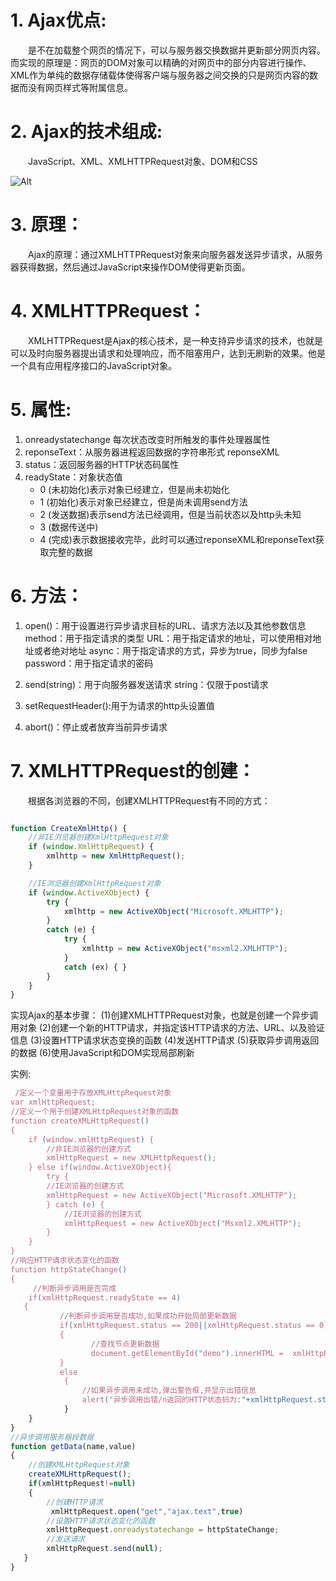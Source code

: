 # 1. Ajax优点:
　　是不在加载整个网页的情况下，可以与服务器交换数据并更新部分网页内容。而实现的原理是：网页的DOM对象可以精确的对网页中的部分内容进行操作、XML作为单纯的数据存储载体使得客户端与服务器之间交换的只是网页内容的数据而没有网页样式等附属信息。

# 2. Ajax的技术组成:
　　JavaScript、XML、XMLHTTPRequest对象、DOM和CSS

![Alt](https://images2015.cnblogs.com/blog/1018541/201612/1018541-20161202170336021-461606131.png)

# 3. 原理：
　　Ajax的原理：通过XMLHTTPRequest对象来向服务器发送异步请求，从服务器获得数据，然后通过JavaScript来操作DOM使得更新页面。

# 4. XMLHTTPRequest：
　　XMLHTTPRequest是Ajax的核心技术，是一种支持异步请求的技术，也就是可以及时向服务器提出请求和处理响应，而不阻塞用户，达到无刷新的效果。他是一个具有应用程序接口的JavaScript对象。


# 5. 属性:
1. onreadystatechange 每次状态改变时所触发的事件处理器属性
2. reponseText：从服务器进程返回数据的字符串形式
reponseXML
3. status：返回服务器的HTTP状态码属性
4. readyState：对象状态值
    * 0 (未初始化)表示对象已经建立，但是尚未初始化
    * 1 (初始化)表示对象已经建立，但是尚未调用send方法
    * 2 (发送数据)表示send方法已经调用，但是当前状态以及http头未知
    * 3 (数据传送中)
    * 4 (完成)表示数据接收完毕，此时可以通过reponseXML和reponseText获取完整的数据

# 6. 方法：
1. open()：用于设置进行异步请求目标的URL、请求方法以及其他参数信息
    method：用于指定请求的类型
    URL：用于指定请求的地址，可以使用相对地址或者绝对地址
    async：用于指定请求的方式，异步为true，同步为false
    password：用于指定请求的密码

2. send(string)：用于向服务器发送请求
    string：仅限于post请求

3. setRequestHeader():用于为请求的http头设置值

4. abort()：停止或者放弃当前异步请求


# 7. XMLHTTPRequest的创建：
　　根据各浏览器的不同，创建XMLHTTPRequest有不同的方式：
```js

function CreateXmlHttp() {
    //非IE浏览器创建XmlHttpRequest对象
    if (window.XmlHttpRequest) {
        xmlhttp = new XmlHttpRequest();
    }

    //IE浏览器创建XmlHttpRequest对象
    if (window.ActiveXObject) {
        try {
            xmlhttp = new ActiveXObject("Microsoft.XMLHTTP");
        }
        catch (e) {
            try {
                xmlhttp = new ActiveXObject("msxml2.XMLHTTP");
            }
            catch (ex) { }
        }
    }
}
```


实现Ajax的基本步骤：
    (1)创建XMLHTTPRequest对象，也就是创建一个异步调用对象
    (2)创建一个新的HTTP请求，并指定该HTTP请求的方法、URL、以及验证信息
    (3)设置HTTP请求状态变换的函数
    (4)发送HTTP请求
    (5)获取异步调用返回的数据
    (6)使用JavaScript和DOM实现局部刷新

实例:
```js
 /定义一个变量用于存放XMLHttpRequest对象
var xmlHttpRequest;  
//定义一个用于创建XMLHttpRequest对象的函数
function createXMLHttpRequest()
{ 
    if (window.xmlHttpRequest) {
        //非IE浏览器的创建方式
        xmlHttpRequest = new XMLHttpRequest();
    } else if(window.ActiveXObject){
        try {
        //IE浏览器的创建方式
        xmlHttpRequest = new ActiveXObject("Microsoft.XMLHTTP");
        } catch (e) {
            //IE浏览器的创建方式
            xmlHttpRequest = new ActiveXObject("Msxml2.XMLHTTP");
        }
    }
}
//响应HTTP请求状态变化的函数
function httpStateChange()
{
     //判断异步调用是否完成
    if(xmlHttpRequest.readyState == 4)
   {
           //判断异步调用是否成功,如果成功开始局部更新数据
           if(xmlHttpRequest.status == 200||xmlHttpRequest.status == 0)
           {
                  //查找节点更新数据
                  document.getElementById("demo").innerHTML =  xmlHttpRequest .responseText;
           }
           else
            {
                //如果异步调用未成功,弹出警告框,并显示出错信息
                alert("异步调用出错/n返回的HTTP状态码为:"+xmlHttpRequest.status + "/n返回的HTTP状态信息为:" + xmlHttpRequest.statusText);
            }
    }
}
//异步调用服务器段数据
function getData(name,value)
{                   
    //创建XMLHttpRequest对象
    createXMLHttpRequest();
    if(xmlHttpRequest!=null)
    {
        //创建HTTP请求
         xmlHttpRequest.open("get","ajax.text",true)
        //设置HTTP请求状态变化的函数
        xmlHttpRequest.onreadystatechange = httpStateChange;
        //发送请求
        xmlHttpRequest.send(null);
   }
}
```


 

